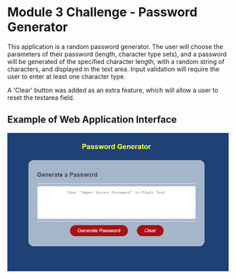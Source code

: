 # Module 3 Challenge - Password Generator

This application is a random password generator. The user will choose the parameters of their password (length, character type sets), and a password will be generated of the specified character length, with a random string of characters, and displayed in the text area. Input validation will require the user to enter at least one character type.

A 'Clear' button was added as an extra feature, which will allow a user to reset the textarea field. 

## Example of Web Application Interface
![Password Application](./assets/images/PasswordApp.PNG)

